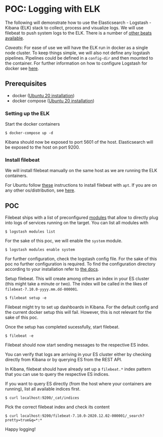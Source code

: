 # POC: Logging with ELK
The following will demonstrate how to use the Elasticsearch - Logstash - Kibana (ELK) stack to collect, process and visualize logs. We will use filebeat to push system logs to the ELK. There is a number of [other beats available](https://www.elastic.co/de/beats/). 

*Caveats*:
For ease of use we will have the ELK run in docker as a single node cluster. To keep things simple, we will also not define any logstash pipelines. Pipelines could be defined in a `config-dir` and then mounted to the container. For further information on how to configure Logstash for docker see [here](https://www.elastic.co/guide/en/logstash/current/docker-config.html).

## Prerequisites
- docker ([Ubuntu 20 installation](https://docs.docker.com/engine/install/ubuntu/)) 
- docker compose ([Ubuntu 20 installation](https://www.digitalocean.com/community/tutorials/how-to-install-and-use-docker-compose-on-ubuntu-20-04))

### Setting up the ELK
Start the docker containers

```
$ docker-compose up -d
```

Kibana should now be exposed to port 5601 of the host. Elasticsearch will be exposed to the host on port 9200.

### Install filebeat
We will install filebeat manually on the same host as we are running the ELK containers.

For Ubuntu follow [these](https://www.elastic.co/guide/en/beats/filebeat/current/setup-repositories.html#_apt) instructions to install filebeat with `apt`. If you are on any other os/distribution, see [here](https://www.elastic.co/guide/en/beats/filebeat/current/filebeat-installation-configuration.html#installation).

## POC
Filebeat ships with a list of preconfigured [modules](https://www.elastic.co/guide/en/beats/filebeat/current/filebeat-modules.html) that allow to directly plug into logs of services running on the target. 
You can list all modules with 

```
$ logstash modules list
```

For the sake of this poc, we will enable the `system` module.

```
$ logstash modules enable system
```

For further configuration, check the logstash config file. For the sake of this poc no further configuration is required. 
To find the configuration directory according to your installation refer to [the docs](https://www.elastic.co/guide/en/beats/filebeat/current/directory-layout.html).

Setup filebeat. This will create among others an index in your ES cluster (this might take a minute or two). The index will be called in the likes of `filebeat-7.10.0-yyyy.mm.dd-000001`.

```
$ filebeat setup -e
```

Filebeat might try to set up dashboards in Kibana. For the default config and the current docker setup this will fail. However, this is not relevant for the sake of this poc. 

Once the setup has completed sucessfully, start filebeat.

```
$ filebeat -e
```

Filebeat should now start sending messages to the respective ES index. 

You can verify that logs are arriving in your ES cluster either by checking directly from Kibana or by querying ES from the REST API. 

In Kibana, filebeat should have already set up a `filebeat.*` index pattern that you can use to query the respective ES indices. 

If you want to query ES directly (from the host where your containers are running), list all available indices first.

```
$ curl localhost:9200/_cat/indices
```

Pick the correct filebeat index and check its content

```
$ curl localhost:9200/filebeat-7.10.0-2020.12.02-000001/_search?pretty=true&q=*:*
```

Happy logging!
